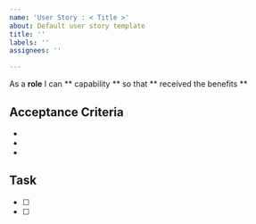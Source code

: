 ```yaml
---
name: 'User Story : < Title >'
about: Default user story template
title: ''
labels: ''
assignees: ''

---
```


As a **role** I can ** capability ** so that ** received the benefits **

## Acceptance Criteria

*
*
*

## Task
- [ ]
- [ ]

